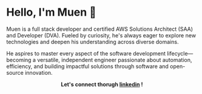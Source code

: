 # Hello, I'm Muen 👋
<!--
<picture>
  <source
    srcset="https://github-readme-stats.vercel.app/api?username=muenyu&show_icons=true&theme=dark"
    media="(prefers-color-scheme: dark)"
  />
  <source
    srcset="https://github-readme-stats.vercel.app/api?username=muenyu&show_icons=true"
    media="(prefers-color-scheme: light), (prefers-color-scheme: no-preference)"
  />
  <img src="https://github-readme-stats.vercel.app/api?username=muenyu&show_icons=true" align=right />
</picture>
-->

Muen is a full stack developer and certified AWS Solutions Architect (SAA) and Developer (DVA). Fueled by curiosity, he's always eager to explore new technologies and deepen his understanding across diverse domains.

He aspires to master every aspect of the software development lifecycle—becoming a versatile, independent engineer passionate about automation, efficiency, and building impactful solutions through software and open-source innovation.

<p align=center>
    <strong>
      Let's connect thorugh <a href="https://www.linkedin.com/in/muenyu-dev/">linkedin</a> !
    </strong>
</p>
